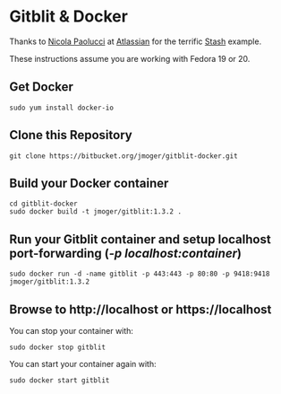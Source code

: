 # Gitblit & Docker

Thanks to [Nicola Paolucci](https://blogs.atlassian.com/2013/11/docker-all-the-things-at-atlassian-automation-and-wiring/) at [Atlassian](https://atlassian.com) for the terrific [Stash](https://www.atlassian.com/stash) example.

These instructions assume you are working with Fedora 19 or 20.

## Get Docker
```
sudo yum install docker-io
```
## Clone this Repository
```
git clone https://bitbucket.org/jmoger/gitblit-docker.git
```
## Build your Docker container
```
cd gitblit-docker
sudo docker build -t jmoger/gitblit:1.3.2 .
```
## Run your Gitblit container and setup localhost port-forwarding (*-p localhost:container*)
```
sudo docker run -d -name gitblit -p 443:443 -p 80:80 -p 9418:9418 jmoger/gitblit:1.3.2
```
## Browse to http://localhost or https://localhost

You can stop your container with:

```
sudo docker stop gitblit
```

You can start your container again with:

```
sudo docker start gitblit
```


